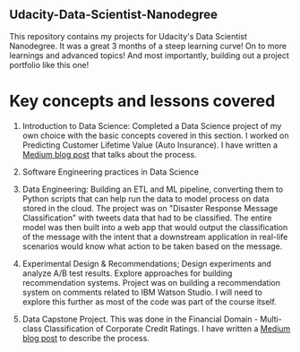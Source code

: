 ## Udacity-Data-Scientist-Nanodegree
This repository contains my projects for Udacity's Data Scientist Nanodegree. It was a great 3 months of a steep learning curve! On to more learnings and advanced topics! And most importantly, building out a project portfolio like this one!

# Key concepts and lessons covered
1. Introduction to Data Science: Completed a Data Science project of my own choice with the basic concepts covered in this section. I worked on Predicting Customer Lifetime Value (Auto Insurance). I have written a <a href=https://medium.com/@rishi.madhav/can-data-make-you-drive-happily-45d91e9cf7be>Medium blog post</a> that talks about the process.

2. Software Engineering practices in Data Science

3. Data Engineering: Building an ETL and ML pipeline, converting them to Python scripts that can help run the data to model process on data stored in the cloud. The project was on "Disaster Response Message Classification" with tweets data that had to be classified. The entire model was then built into a web app that would output the classification of the message with the intent that a downstream application in real-life scenarios would know what action to be taken based on the message.

3. Experimental Design & Recommendations; Design experiments and analyze A/B test results. Explore approaches for building recommendation systems. Project was on building a recommendation system on comments related to IBM Watson Studio. I will need to explore this further as most of the code was part of the course itself.

4. Data Capstone Project. This was done in the Financial Domain - Multi-class Classification of Corporate Credit Ratings. I have written a <a href=https://medium.com/@rishi.madhav/classification-of-corporate-credit-ratings-and-identify-the-top-financial-ratios-f4796e215cbd>Medium blog post</a> to describe the process.
